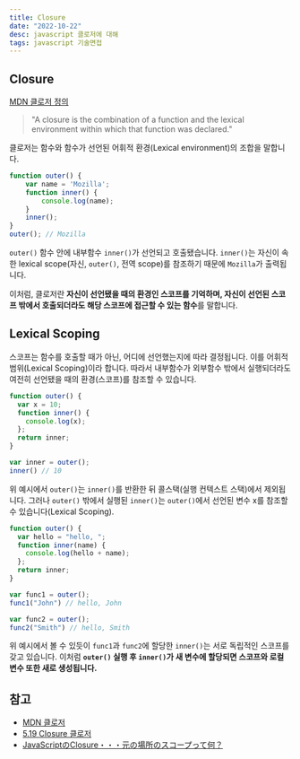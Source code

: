 ```yaml
---
title: Closure
date: "2022-10-22"
desc: javascript 클로저에 대해
tags: javascript 기술면접
---
```



## Closure

[MDN 클로저 정의](https://developer.mozilla.org/ko/docs/Web/JavaScript/Closures)
> "A closure is the combination of a function and the lexical environment within which that function was declared."

클로저는 함수와 함수가 선언된 어휘적 환경(Lexical environment)의 조합을 말합니다.


```javascript
function outer() {
    var name = 'Mozilla';
    function inner() {
        console.log(name);
    }
    inner();
}
outer(); // Mozilla
```
`outer()` 함수 안에 내부함수 `inner()`가 선언되고 호출됐습니다. `inner()`는 자신이 속한 lexical scope(자신, `outer()`, 전역 scope)를 참조하기 때문에 `Mozilla`가 출력됩니다.

이처럼, 클로저란 **자신이 선언됐을 때의 환경인 스코프를 기억하며, 자신이 선언된 스코프 밖에서 호출되더라도 해당 스코프에 접근할 수 있는 함수**를 말합니다.

## Lexical Scoping
스코프는 함수를 호출할 때가 아닌, 어디에 선언했는지에 따라 결정됩니다. 이를 어휘적 범위(Lexical Scoping)이라 합니다. 따라서 내부함수가 외부함수 밖에서 실행되더라도 여전히 선언됐을 때의 환경(스코프)를 참조할 수 있습니다.

```javascript
function outer() {
  var x = 10;
  function inner() {
    console.log(x);
  };
  return inner;
}

var inner = outer();
inner() // 10
```
위 예시에서 `outer()`는 `inner()`를 반환한 뒤 콜스택(실행 컨텍스트 스택)에서 제외됩니다. 그러나 `outer()` 밖에서 실행된 `inner()`는 `outer()`에서 선언된 변수 x를 참조할 수 있습니다(Lexical Scoping).

```javascript
function outer() {
  var hello = "hello, ";
  function inner(name) {
    console.log(hello + name);
  };
  return inner;
}

var func1 = outer();
func1("John") // hello, John

var func2 = outer();
func2("Smith") // hello, Smith
```
위 예시에서 볼 수 있듯이 `func1`과 `func2`에 할당한 `inner()`는 서로 독립적인 스코프를 갖고 있습니다. 이처럼 **`outer()` 실행 후 `inner()`가 새 변수에 할당되면 스코프와 로컬 변수 또한 새로 생성됩니다.**

## 참고

- [MDN 클로저](https://developer.mozilla.org/ko/docs/Web/JavaScript/Closures)
- [5.19 Closure 클로저](https://poiemaweb.com/js-closure)
- [JavaScriptのClosure・・・元の場所のスコープって何？](https://qiita.com/soichirowada/items/c1ba0f4173cddf13ef68)
